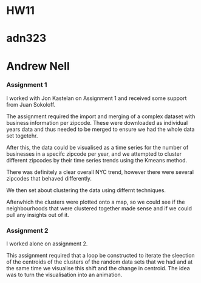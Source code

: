 # HW11
# adn323 
# Andrew Nell

### Assignment 1
I worked with Jon Kastelan on Assignment 1 and received some support from Juan Sokoloff.

The assignment required the import and merging of a complex dataset with business information per zipcode. These were downloaded as individual years data and thus needed to be merged to ensure we had the whole data set togetehr.

After this, the data could be visualised as a time series for the number of businesses in a specifc zipcode per year, and we attempted to cluster different zipcodes by their time series trends using the Kmeans method.

There was definitely a clear overall NYC trend, however there were several zipcodes that behaved differently.

We then set about clustering the data using differnt techniques.

Afterwhich the clusters were plotted onto a map, so we could see if the neighbourhoods that were clustered together made sense and if we could pull any insights out of it.

### Assignment 2
I worked alone on assignment 2.

This assignment required that a loop be constructed to iterate the sleection of the centroids of the clusters of the random data sets that we had and at the same time we visualise this shift and the change in centroid. The idea was to turn the visualisation into an animation.
